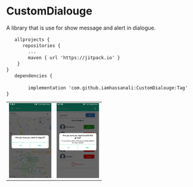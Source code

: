 # CustomDialouge
A library that is use for show message and alert in dialogue.

       allprojects {              
	      repositories {
			...
			maven { url 'https://jitpack.io' }
		}
	}
       dependencies {
       
	        implementation 'com.github.iamhassanali:CustomDialouge:Tag'
	}

<table style="width:50%">
  <tr>
    <td align="center"><img src="https://github.com/iamhassanali/CustomDialouge/blob/master/DialougeLibrary/ScreenShoot/Screenshot_20201023-160635.png" /></td>
    <td align="center"><img src="https://github.com/iamhassanali/CustomDialouge/blob/master/DialougeLibrary/ScreenShoot/Screenshot_20201023-160652.png" /></td>
  </tr>
</table>
